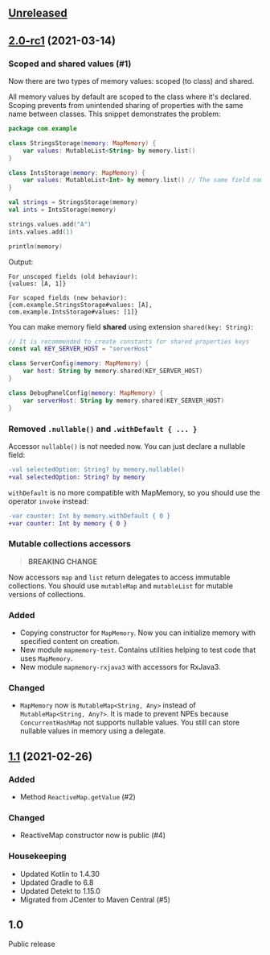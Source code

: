 ## [Unreleased]

## [2.0-rc1] (2021-03-14)

### Scoped and shared values (#1)

Now there are two types of memory values: scoped (to class) and shared.

All memory values by default are scoped to the class where it's declared.
Scoping prevents from unintended sharing of properties with the same name between classes.
This snippet demonstrates the problem:

```kotlin
package com.example

class StringsStorage(memory: MapMemory) {
    var values: MutableList<String> by memory.list()
}

class IntsStorage(memory: MapMemory) {
    var values: MutableList<Int> by memory.list() // The same field name as in StringsStorage
}

val strings = StringsStorage(memory)
val ints = IntsStorage(memory)

strings.values.add("A")
ints.values.add(1)

println(memory) 
```

Output:

```
For unscoped fields (old behaviour):
{values: [A, 1]}

For scoped fields (new behavior):
{com.example.StringsStorage#values: [A], com.example.IntsStorage#values: [1]}
```

You can make memory field **shared** using extension `shared(key: String)`:

```kotlin
// It is recommended to create constants for shared properties keys
const val KEY_SERVER_HOST = "serverHost"

class ServerConfig(memory: MapMemory) {
    var host: String by memory.shared(KEY_SERVER_HOST)
}

class DebugPanelConfig(memory: MapMemory) {
    var serverHost: String by memory.shared(KEY_SERVER_HOST)
}
```

### Removed `.nullable()` and `.withDefault { ... }`

Accessor `nullable()` is not needed now.
You can just declare a nullable field:
```diff
-val selectedOption: String? by memory.nullable()
+val selectedOption: String? by memory
```

`withDefault` is no more compatible with MapMemory, so you should use the operator `invoke` instead:
```diff
-var counter: Int by memory.withDefault { 0 }
+var counter: Int by memory { 0 }
```

### Mutable collections accessors
> **BREAKING CHANGE**

Now accessors `map` and `list` return delegates to access immutable collections.
You should use `mutableMap` and `mutableList` for mutable versions of collections.

### Added

- Copying constructor for `MapMemory`.
  Now you can initialize memory with specified content on creation.
- New module `mapmemory-test`.
  Contains utilities helping to test code that uses `MapMemory`.
- New module `mapmemory-rxjava3` with accessors for RxJava3.

### Changed

- `MapMemory` now is `MutableMap<String, Any>` instead of `MutableMap<String, Any?>`.
  It is made to prevent NPEs because `ConcurrentHashMap` not supports nullable values.
  You still can store nullable values in memory using a delegate.

## [1.1] (2021-02-26)

### Added

- Method `ReactiveMap.getValue` (#2)

### Changed

- ReactiveMap constructor now is public (#4)

### Housekeeping

- Updated Kotlin to 1.4.30
- Updated Gradle to 6.8
- Updated Detekt to 1.15.0
- Migrated from JCenter to Maven Central (#5)

## 1.0

Public release

[unreleased]: https://github.com/RedMadRobot/mapmemory/compare/v2.0-rc1...main
[2.0-rc1]: https://github.com/RedMadRobot/mapmemory/compare/v1.1...v2.0-rc1
[1.1]: https://github.com/RedMadRobot/mapmemory/compare/v1.0...v1.1
